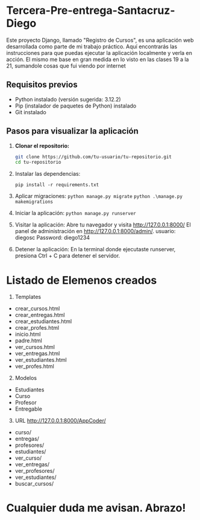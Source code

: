 # Tercera-Pre-entrega-Santacruz-Diego
Este proyecto Django, llamado "Registro de Cursos", es una aplicación web desarrollada como parte de mi trabajo práctico. Aquí encontrarás las instrucciones para que puedas ejecutar la aplicación localmente y verla en acción.
El mismo me base en gran medida en lo visto en las clases 19 a la 21, sumandole cosas que fui viendo por internet

## Requisitos previos

- Python instalado (versión sugerida: 3.12.2)
- Pip (instalador de paquetes de Python) instalado
- Git instalado

## Pasos para visualizar la aplicación

1. **Clonar el repositorio:**

   ```bash
   git clone https://github.com/tu-usuario/tu-repositorio.git
   cd tu-repositorio

2. Instalar las dependencias:

   `pip install -r requirements.txt`

3. Aplicar migraciones:
  `python manage.py migrate`
   `python .\manage.py makemigrations`
  
4.  Iniciar la aplicación:
   `python manage.py runserver`

5. Visitar la aplicación:
   Abre tu navegador y visita http://127.0.0.1:8000/
   El panel de administración en http://127.0.0.1:8000/admin/.
   usuario: diegosc
   Password: diego1234

7. Detener la aplicación:
   En la terminal donde ejecutaste runserver, presiona Ctrl + C para detener el servidor.


# Listado de Elemenos creados

1. Templates
- crear_cursos.html
- crear_entregas.html
- crear_estudiantes.html
- crear_profes.html
- inicio.html
- padre.html
- ver_cursos.html
- ver_entregas.html
- ver_estudiantes.html
- ver_profes.html

2. Modelos
- Estudiantes
- Curso
- Profesor
- Entregable

3. URL http://127.0.0.1:8000/AppCoder/
- curso/
- entregas/
- profesores/
- estudiantes/
- ver_curso/
- ver_entregas/
- ver_profesores/
- ver_estudiantes/
- buscar_cursos/

# Cualquier duda me avisan. Abrazo!

